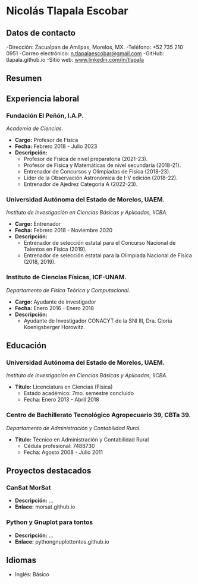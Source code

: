# Nicolás Tlapala Escobar

## Datos de contacto
-Dirección: Zacualpan de Amilpas, Morelos, MX.
-Teléfono: +52 735 210 0951
-Correo electrónico: n.tlapalaescobar@gmail.com
-GitHub: tlapala.github.io
-Sitio web: www.linkedin.com/in/tlapala

## Resumen


## Experiencia laboral
### Fundación El Peñón, I.A.P.
*Academia de Ciencias.*
- **Cargo:** Profesor de Física
- **Fecha:** Febrero 2018 - Julio 2023
- **Descripción:**
  - Profesor de Física de nivel preparatoria (2021-23).
  - Profesor de Física y Matemáticas de nivel secundaria (2018-21).
  - Entrenador de Concursos y Olimpiadas de Física (2018-23).
  - Líder de la Observación Astronómica de I-V edición (2018-22).
  - Entrenador de Ajedrez Categoría A (2022-23).
  
### Universidad Autónoma del Estado de Morelos, UAEM.
*Instituto de Investigación en Ciencias Básicas y Aplicadas, IICBA.*
- **Cargo:** Entrenador
- **Fecha:** Febrero 2018 - Noviembre 2020
- **Descripción:**
  - Entrenador de selección estatal para el Concurso Nacional de Talentos en Física (2019).
  - Entrenador de selección estatal para la Olimpiada Nacional de Física (2018, 2019).

### Instituto de Ciencias Físicas, ICF-UNAM.
*Departamento de Física Teórica y Computacional.*
- **Cargo:** Ayudante de investigador
- **Fecha:** Enero 2016 - Enero 2018
- **Descripción:**
  - Ayudante de Investigador CONACYT de la SNI III, Dra. Gloria Koenigsberger Horowitz.

## Educación
### Universidad Autónoma del Estado de Morelos, UAEM.
*Instituto de Investigación en Ciencias Básicas y Aplicadas, IICBA.*
- **Título:** Licenciatura en Ciencias (Física)
   - Estado académico: 7mo. semestre concluido
   - Fecha: Enero 2013 - Abril 2018

### Centro de Bachillerato Tecnológico Agropecuario 39, CBTa 39.
*Departamento de Administración y Contabilidad Rural.*
- **Título:** Técnico en Administración y Contabilidad Rural
    - Cédula profesional: 7488730
    - Fecha: Agosto 2008 - Julio 2011

## Proyectos destacados
### CanSat MorSat
- **Descripción:** ...
- **Enlace:** morsat.github.io

### Python y Gnuplot para tontos
- **Descripción:** ...
- **Enlace:** pythongnuplottontos.github.io

## Idiomas
- Inglés: Básico
